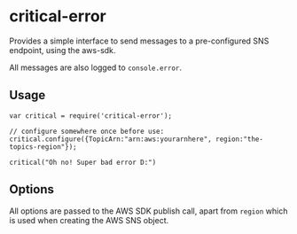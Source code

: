 # critical-error
Provides a simple interface to send messages to a pre-configured SNS endpoint,
using the aws-sdk.

All messages are also logged to `console.error`.

## Usage
```
var critical = require('critical-error');

// configure somewhere once before use:
critical.configure({TopicArn:"arn:aws:yourarnhere", region:"the-topics-region"});

critical("Oh no! Super bad error D:")
```

## Options

All options are passed to the AWS SDK publish call, apart from `region` which
is used when creating the AWS SNS object.

